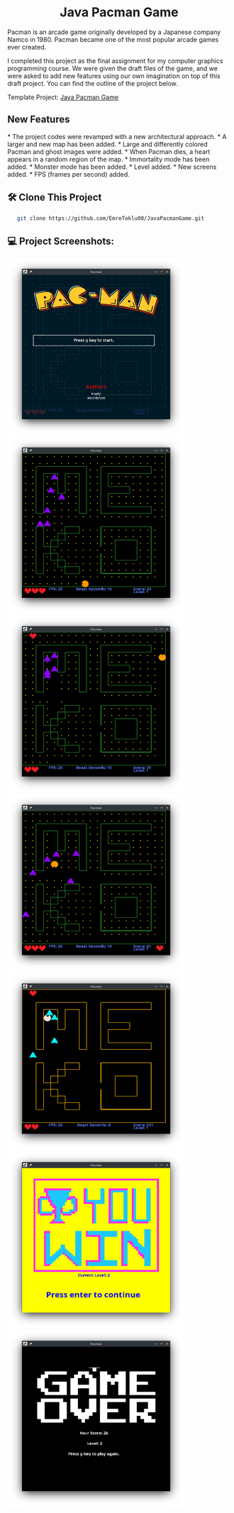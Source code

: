 <h1 align="center" id="title">Java Pacman Game</h1>

<p id="description-part-1">
Pacman is an arcade game originally developed by a Japanese company Namco in 1980. Pacman became one of the most popular arcade games ever created.
</p>

<p id="description-part-1">
I completed this project as the final assignment for my computer graphics programming course. We were given the draft files of the game, and we were asked to add new features using our own imagination on top of this draft project. You can find the outline of the project below.
</p>

Template Project:
<a href="https://github.com/janbodnar/Java-Pacman-Game">
Java Pacman Game
</a>

<h2>New Features</h2>
* The project codes were revamped with a new architectural approach.
* A larger and new map has been added.
* Large and differently colored Pacman and ghost images were added.
* When Pacman dies, a heart appears in a random region of the map.
* Immortality mode has been added.
* Monster mode has been added.
* Level added.
* New screens added.
* FPS (frames per second) added.

<h2>🛠️ Clone This Project</h2>

```bash
   git clone https://github.com/EmreToklu00/JavaPacmanGame.git
```

<h2>💻 Project Screenshots:</h2>

<img src="https://github.com/EmreToklu00/JavaPacmanGame/blob/master/Github/welcome.png" alt="project-screenshot" width="400" height="400/">
<img src="https://github.com/EmreToklu00/JavaPacmanGame/blob/master/Github/ingame.png" alt="project-screenshot" width="400" height="400/">
<img src="https://github.com/EmreToklu00/JavaPacmanGame/blob/master/Github/newheart.png" alt="project-screenshot" width="400" height="400/">
<img src="https://github.com/EmreToklu00/JavaPacmanGame/blob/master/Github/immortalmode.png" alt="project-screenshot" width="400" height="400/">
<img src="https://github.com/EmreToklu00/JavaPacmanGame/blob/master/Github/beastmode.png" alt="project-screenshot" width="400" height="400/">
<img src="https://github.com/EmreToklu00/JavaPacmanGame/blob/master/Github/youwin.png" alt="project-screenshot" width="400" height="400/">
<img src="https://github.com/EmreToklu00/JavaPacmanGame/blob/master/Github/gameover.png" alt="project-screenshot" width="400" height="400/">
